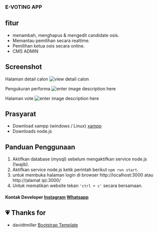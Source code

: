 ### E-VOTING APP
## fitur
- menambah, menghapus & mengedit candidate osis.
- Memantau pemilihan secara realtime.
- Pemilihan ketua osis secara online.
- CMS ADMIN
## Screenshot
Halaman detail calon
![view detail calon](https://drive.google.com/uc?export=view&id=14OtiRpCg9LTEmRVICf1PK3gU6SBZH2xz)

Pengukuran performa
![enter image description here](https://drive.google.com/uc?export=view&id=1iD-A9w-Nmlq7QM0T_Hzbm1c4F92Qp5UW)

Halaman vote
![enter image description here](https://drive.google.com/uc?export=view&id=1dYvlUqzrwKpBYtg_K0r9z3BLPj-xgZc2)
## Prasyarat

 - Download xampp (windows / Linux) [xampp ](https://www.apachefriends.org/index.html) 
 - Downloads node.js 

## Panduan Penggunaan
 1. Aktifkan database (mysql) sebelum mengaktifkan service node.js (!wajib).
 2. Aktifkan service node.js  ketik perintah berikut `npm run start`.
 3. untuk membuka halaman login di browser http://localhost:3000 atau http://(alamat ip):3000/
 4. Untuk mematikan website tekan `'ctrl + c'` secara bersamaan.
 #### Kontak Developer [Instagram](https://www.instagram.com/danilldev/) [Whatsapp](https://api.whatsapp.com/send?phone=6282111780767)
## :heartpulse: Thanks for
- davidtmiller [Bootstrap Template](https://github.com/BlackrockDigital/startbootstrap-sb-admin-2 "template")
